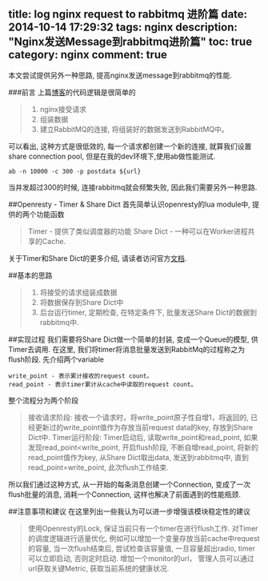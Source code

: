 title: log nginx request to rabbitmq 进阶篇
date: 2014-10-14 17:29:32
tags: nginx
description: "Nginx发送Message到rabbitmq进阶篇"
toc: true
category: nginx
comment: true
---

本文尝试提供另外一种思路, 提高nginx发送message到rabbitmq的性能.

<!-- more -->

###前言
上篇[博客][1]的代码逻辑是很简单的

> 1. nginx接受请求
> 2. 组装数据
> 3. 建立RabbitMQ的连接, 将组装好的数据发送到RabbitMQ中。

可以看出, 这种方式是很低效的, 每一个请求都创建一个新的连接, 就算我们设置share connection pool, 但是在我的dev环境下,使用ab做性能测试.

	ab -n 10000 -c 300 -p postdata ${url}

当并发超过300的时候, 连接rabbitmq就会频繁失败, 因此我们需要另外一种思路.

##Openresty - Timer & Share Dict
首先简单认识openresty的lua module中, 提供的两个功能函数

> Timer - 提供了类似调度器的功能
> Share Dict - 一种可以在Worker进程共享的Cache.

关于Timer和Share Dict的更多介绍, 请读者访问官方[文档][2].

##基本的思路
> 1. 将接受的请求组装成数据
> 2. 将数据保存到Share Dict中
> 3. 后台运行timer, 定期检查, 在特定条件下, 批量发送Share Dict的数据到rabbitmq中.

##实现过程
我们需要将Share Dict做一个简单的封装, 变成一个Queue的模型, 供Timer去调用. 在这里, 我们将timer将消息批量发送到RabbitMq的过程称之为flush阶段.
先介绍两个variable
	
	write_point - 表示累计接收的request count。
	read_point - 表示timer累计从cache中读取的request count。

整个流程分为两个阶段

> 接收请求阶段: 接收一个请求时，将write_point原子性自增1，将返回的, 已经更新过的write_point值作为存放当前request data的key, 存放到Share Dict中.
> Timer运行阶段: Timer启动后, 读取write_point和read_point, 如果发现read_point<write_point, 开启flush阶段, 不断自增read_point, 将新的read_point值作为key, 从Share Dict取出data, 发送到rabbitmq中, 直到read_point=write_point, 此次flush工作结束. 

所以我们通过这种方式, 从一开始的每条消息创建一个Connection, 变成了一次flush批量的消息, 消耗一个Connection, 这样也解决了前面遇到的性能瓶颈.

##注意事项和建议
在这里列出一些我认为可以进一步增强该模块稳定性的建议

> 使用Openresty的Lock, 保证当前只有一个timer在进行flush工作.
> 对Timer的调度逻辑进行适量优化, 例如可以增加一个变量存放当前cache中request的容量, 当一次flush结束后, 尝试检查该容量值, 一旦容量超出radio, timer可以立即启动, 否则定时启动.
> 增加一个monitor的url， 管理人员可以通过url获取关键Metric, 获取当前系统的健康状况.

  [1]: http://hy2014.github.io/2014/09/24/log-nginx-request-to-rabbitmq/
  [2]: http://wiki.nginx.org/HttpLuaModule